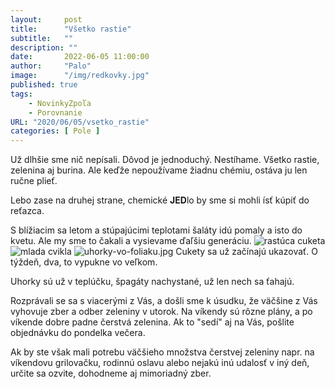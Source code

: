 ```yaml
---
layout:     post
title:      "Všetko rastie"
subtitle:   ""
description: ""
date:       2022-06-05 11:00:00
author:     "Palo"
image:      "/img/redkovky.jpg"
published: true
tags:
    - NovinkyZpoľa
    - Porovnanie
URL: "2020/06/05/vsetko_rastie"
categories: [ Pole ]
---
```

Už dlhšie sme nič nepísali. Dôvod je jednoduchý. Nestíhame. Všetko rastie, zelenina aj burina. Ale keďže nepoužívame žiadnu chémiu, ostáva ju len ručne plieť.

Lebo zase na druhej strane, chemické **JED**lo by sme si mohli ísť kúpiť do reťazca.

S blížiacim sa letom a stúpajúcimi teplotami šaláty idú pomaly a isto do kvetu. Ale my sme to čakali a vysievame ďaľšiu generáciu.
![rastúca cuketa](/img/rastuca-cuketa.png)
![mlada cvikla](/img/nasa-mlada-cvikla.png)
![uhorky-vo-foliaku.jpg](/img/uhorky-vo-foliaku.jpg)
Cukety sa už začínajú ukazovať. O týždeň, dva, to vypukne vo veľkom. 

Uhorky sú už v teplúčku, špagáty nachystané, už len nech sa ťahajú.

Rozprávali se sa s viacerými z Vás, a došli sme k úsudku, že väčšine z Vás vyhovuje zber a odber zeleniny v utorok. Na víkendy sú rôzne plány, a po víkende dobre padne čerstvá zelenina. Ak to "sedí" aj na Vás, pošlite objednávku do pondelka večera.

Ak by ste však mali potrebu väčšieho množstva čerstvej zeleniny napr. na víkendovu grilovačku, rodinnú oslavu alebo nejakú inú udalosť v iný deň, určite sa ozvite, dohodneme aj mimoriadný zber.